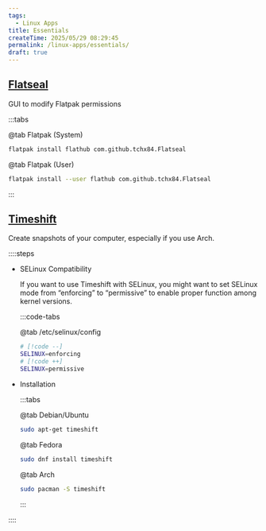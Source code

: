 ```yaml
---
tags:
  - Linux Apps
title: Essentials
createTime: 2025/05/29 08:29:45
permalink: /linux-apps/essentials/
draft: true
---
```


<!-- <sub>Go back to [Linux Apps Library](README.md)</sub> -->

## [Flatseal](https://flathub.org/apps/com.github.tchx84.Flatseal)

GUI to modify Flatpak permissions

:::tabs

@tab Flatpak (System)

```bash
flatpak install flathub com.github.tchx84.Flatseal
```

@tab Flatpak (User)

```bash
flatpak install --user flathub com.github.tchx84.Flatseal
```

:::

## [Timeshift](https://github.com/linuxmint/timeshift)

Create snapshots of your computer, especially if you use Arch.

::::steps

- SELinux Compatibility

  If you want to use Timeshift with SELinux, you might want to set SELinux mode from “enforcing” to “permissive” to enable proper function among kernel versions.

  :::code-tabs

  @tab /etc/selinux/config

  ```bash
  # [!code --]
  SELINUX=enforcing
  # [!code ++]
  SELINUX=permissive
  ```

- Installation

  :::tabs

  @tab Debian/Ubuntu

  ```bash
  sudo apt-get timeshift
  ```

  @tab Fedora

  ```bash
  sudo dnf install timeshift
  ```

  @tab Arch

  ```bash
  sudo pacman -S timeshift
  ```

  :::

::::
